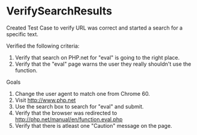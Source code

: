 # VerifySearchResults
Created Test Case to verify URL was correct and started a search for a specific text.

Verified the following criteria:
1. Verify that search on PHP.net for "eval" is going to the right place.
2. Verify that the "eval" page warns the user they really shouldn't use
the function.

Goals
1. Change the user agent to match one from Chrome 60.
2. Visit http://www.php.net
3. Use the search box to search for "eval" and submit.
4. Verify that the browser was redirected to
http://php.net/manual/en/function.eval.php
5. Verify that there is atleast one "Caution" message on the page.
